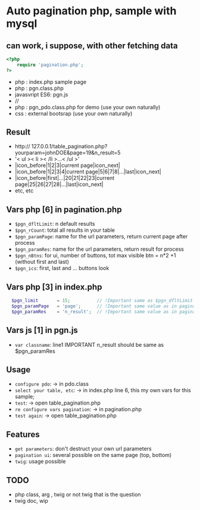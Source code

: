 # Auto pagination php, sample with mysql 
## can work, i suppose, with other fetching data

```php
<?php              
    require 'pagination.php';
?>
```

- php : index.php sample page
- php : pgn.class.php
- javasvript ES6: pgn.js
- //
- php : pgn_pdo.class.php for demo (use your own naturally)
- css : external bootsrap (use your own naturally)

## Result
- http://  127.0.0.1/table_pagination.php?yourparam=johnDOE&page=19&n_result=5
- '< ul >< li >< /li >...< /ul >'
- |icon_before|1|2|3|current page|icon_next|
- |icon_before|1|2|3|4|current page|5|6|7|8|...|last|icon_next|
- |icon_before|first|...|20|21|22|23|current page|25|26|27|28|...|last|icon_next|
- etc, etc

## Vars php [6] in pagination.php
* `$pgn_dfltLimit`: n default results
* `$pgn_rCount`: total all results in your table
* `$pgn_paramPage`: name for the url parameters, return current page after process
* `$pgn_paramRes`: name for the url parameters, return result for process
* `$pgn_nBtns`: for ui, number of buttons, tot max visible btn = n*2 +1 (without first and last)
* `$pgn_ics`: first, last and ... buttons look

## Vars php [3] in index.php
```php
  $pgn_limit       = 15;          // !Important same as $pgn_dfltLimit value as in pagination.php
  $pgn_paramPage   = 'page';      // !Important same value as in pagination.php
  $pgn_paramRes    = 'n_result';  // !Important same value as in pagination.php
```
## Vars js [1] in pgn.js
* `var classname`: line1 IMPORTANT n_result should be same as $pgn_paramRes

## Usage
* `configure pdo`: -> in pdo.class
* `select your table, etc`: -> in index.php line 6, this my own vars for this sample;
* `test`: -> open table_pagination.php
* `re configure vars pagination`: -> in pagination.php
* `test again`: -> open table_pagination.php

## Features
* `get parameters`: don't destruct your own url parameters
* `pagination ui`: several possible on the same page (top, bottom)
* `twig`: usage possible

## TODO
- php class, arg , twig or not twig that is the question
- twig doc, wip
